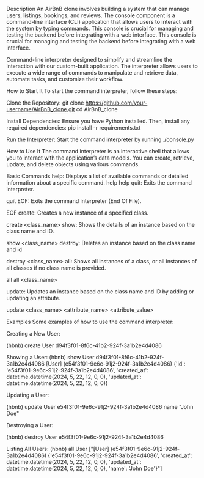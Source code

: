 Description
An AirBnB clone involves building a system that can manage users, listings, bookings, and reviews. The console component is a command-line interface (CLI) application that allows users to interact with the system by typing commands. This console is crucial for managing and testing the backend before integrating with a web interface. This console is crucial for managing and testing the backend before integrating with a web interface.

Command-line interpreter designed to simplify and streamline the interaction with our custom-built application. The interpreter allows users to execute a wide range of commands to manipulate and retrieve data, automate tasks, and customize their workflow.

How to Start It
To start the command interpreter, follow these steps:

Clone the Repository:
git clone https://github.com/your-username/AirBnB_clone.git
cd AirBnB_clone

Install Dependencies:
Ensure you have Python installed. Then, install any required dependencies:
pip install -r requirements.txt

Run the Interpreter:
Start the command interpreter by running
./console.py


How to Use It
The command interpreter is an interactive shell that allows you to interact with the application’s data models. You can create, retrieve, update, and delete objects using various commands.

Basic Commands
help: Displays a list of available commands or detailed information about a specific command.
help
help <command>
quit: Exits the command interpreter.

quit
EOF: Exits the command interpreter (End Of File).

EOF
create: Creates a new instance of a specified class.

create <class_name>
show: Shows the details of an instance based on the class name and ID.

show <class_name> <id>
destroy: Deletes an instance based on the class name and id

destroy <class_name> <id>
all: Shows all instances of a class, or all instances of all classes if no class name is provided.

all
all <class_name>

update: Updates an instance based on the class name and ID by adding or updating an attribute.

update <class_name> <id> <attribute_name> <attribute_value>


Examples
Some examples of how to use the command interpreter:

Creating a New User:

(hbnb) create User
d94f3f01-8f6c-41b2-924f-3a1b2e4d4086

Showing a User:
(hbnb) show User d94f3f01-8f6c-41b2-924f-3a1b2e4d4086
[User] (e54f3f01-9e6c-91j2-924f-3a1b2e4d4086) {'id': 'e54f3f01-9e6c-91j2-924f-3a1b2e4d4086', 'created_at': datetime.datetime(2024, 5, 22, 12, 0, 0), 'updated_at': datetime.datetime(2024, 5, 22, 12, 0, 0)}

Updating a User:

(hbnb) update User e54f3f01-9e6c-91j2-924f-3a1b2e4d4086 name "John Doe"

Destroying a User:

(hbnb) destroy User e54f3f01-9e6c-91j2-924f-3a1b2e4d4086

Listing All Users:
(hbnb) all User
["[User] (e54f3f01-9e6c-91j2-924f-3a1b2e4d4086) {'e54f3f01-9e6c-91j2-924f-3a1b2e4d4086', 'created_at': datetime.datetime(2024, 5, 22, 12, 0, 0), 'updated_at': datetime.datetime(2024, 5, 22, 12, 0, 0), 'name': 'John Doe'}"]

